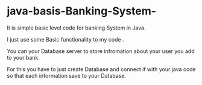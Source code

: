 # java-basis-Banking-System-
It is simple basic level code for banking System in Java.

I just use some Basic functionality to my code .

You can your Database server to store infromation about your user you add to your bank.

For this you have to just create Database and connect if with your java code so that each information save to your Database.
